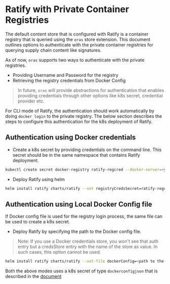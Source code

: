 # Ratify with Private Container Registries
The default content store that is configured with Ratify is a container registry that is queried using the  ```oras``` store extension. This document outlines options to authenticate with the private container registries for querying supply chain content like signatures. 

As of now, ```oras``` supports two ways to authenticate with the private registries. 
- Providing Username and Password for the registry
- Retrieving the registry credentials from Docker Config 

> In future, ```oras``` will provide abstractions for authentication that enables providing credentials through other options like k8s secret, credential provider etc. 

For CLI mode of Ratify, the authentication should work automatically by doing ```docker login``` to the private registry. The below section describes the steps to configure this authentication for the k8s deployment of Ratify.

## Authentication using Docker credentials

- Create a k8s secret by providing credentials on the command line. This secret should be in the same namespace that contains Ratify deployment. 

```bash
kubectl create secret docker-registry ratify-regcred --docker-server=<your-registry-server> --docker-username=<your-name> --docker-password=<your-pword> --docker-email=<your-email>
```
 
- Deploy Ratify using helm
```bash
helm install ratify charts/ratify --set registryCredsSecret=ratify-regcred
```

## Authentication using Local Docker Config file
If Docker config file is used for the registry login process, the same file can be used to create a k8s secret. 
- Deploy Ratify by specifying the path to the Docker config file.

> Note: If you use a Docker credentials store, you won't see that auth entry but a credsStore entry with the name of the store as value. In such cases, this option cannot be used. 

```bash
helm install ratify charts/ratify --set-file dockerConfig=<path to the local Docker config file>
```

Both the above modes uses a k8s secret of type ```dockerconfigjson``` that is described in the [document](https://kubernetes.io/docs/tasks/configure-pod-container/pull-image-private-registry/)